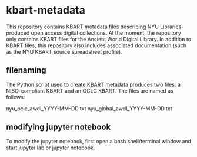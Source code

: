 # kbart-metadata
This repository contains KBART metadata files describing NYU Libraries-produced open access digital collections. At the moment, the repository only contains KBART files for the Ancient World Digital Library. In addition to KBART files, this repository also includes associated documentation (such as the NYU KBART source spreadsheet profile).

## filenaming
The Python script used to create KBART metadata produces two files: a NISO-compliant KBART and an OCLC KBART. The files are named as follows:

nyu_oclc_awdl_YYYY-MM-DD.txt
nyu_global_awdl_YYYY-MM-DD.txt

## modifying jupyter notebook
To modify the jupyter notebook, first open a bash shell/terminal window and start jupyter lab or jupyter notebook.
